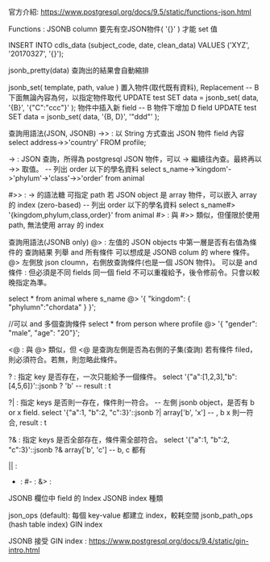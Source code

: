 




官方介紹:
https://www.postgresql.org/docs/9.5/static/functions-json.html

 

Functions : 
JSONB column 要先有空JSON物件( '{}' ) 才能 set 值

INSERT INTO cdls_data (subject_code, date, clean_data)
                VALUES ('XYZ', '20170327', '{}');
 

jsonb_pretty(data)
查詢出的結果會自動縮排

 

jsonb_set( template, path, value )
置入物件(取代既有資料), Replacement
-- B 下面無論內容為何，以指定物件取代
UPDATE test SET data = jsonb_set( data, '{B}', '{"C":"ccc"}' );
物件中插入新 field
     -- B 物件下增加 D field
    UPDATE test SET data = jsonb_set( data, '{B, D}', '"ddd"' );


查詢用語法(JSON, JSONB)
->> : 以 String 方式查出 JSON 物件 field 內容
select address->>'country' FROM profile;
 

-> : JSON 查詢，所得為 postgresql JSON 物件，可以 -> 繼續往內查。最終再以 ->> 取值。
-- 列出 order 以下的學名資料
select s_name->'kingdom'->'phylum'->'class'->>'order' from animal
 

#>> : -> 的語法糖
可指定 path
若 JSON object 是 array 物件，可以嵌入 array 的 index (zero-based)
     -- 列出 order 以下的學名資料
    select s_name#> '{kingdom,phylum,class,order}' from animal
#> : 與 #>> 類似，但僅限於使用 path, 無法使用 array 的 index
  


查詢用語法(JSONB only)
@> : 左值的 JSON objects 中第一層是否有右值為條件的 查詢結果
列舉 and 所有條件
可以想成是 JSONB colum 的 where 條件。@> 左側放 json cloumn，右側放查詢條件(也是一個 JSON 物件)。
可以是 and 條件 : 但必須是不同 fields
同一個 field 不可以重複給予，後令修前令。只會以較晚指定為準。
 

select * from animal where s_name @> '{ "kingdom": { "phylumn":"chordata" } }';
 
//可以 and 多個查詢條件
select * from person where profile @> '{ "gender": "male", "age": "20"}';
 

<@ : 與 @> 類似，但 <@ 是查詢左側是否為右側的子集(查詢)
若有條件 filed，則必須符合。若無，則忽略此條件。
 

? : 指定 key 是否存在，一次只能給予一個條件。
select '{"a":[1,2,3],"b":[4,5,6]}'::jsonb ? 'b'
-- result : t
 

?| : 指定 keys 是否則一存在，條件則一符合。
-- 左側 jsonb object，是否有 b or x field.
select '{"a":1, "b":2, "c":3}'::jsonb ?| array['b', 'x']
--  , b x 則一符合, result : t
 

?& : 指定 keys 是否全部存在，條件需全部符合。
select '{"a":1, "b":2, "c":3}'::jsonb ?& array['b', 'c']
-- b, c 都有
 



|| : 
- : 
#- : 
&> :






JSONB 欄位中 field 的  Index
JSONB index 種類

json_ops (default): 每個 key-value 都建立 index，較耗空間
jsonb_path_ops (hash table index)
GIN index

JSONB 接受 GIN index :  https://www.postgresql.org/docs/9.4/static/gin-intro.html